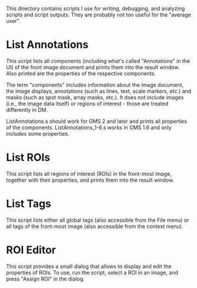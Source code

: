 This directory contains scripts I use for writing, debugging, and analyzing scripts and script outputs. They are probably not too useful for the "average user".

# List Annotations

This script lists all components (including what's called "Annotations" in the UI) of the front image document and prints them into the result window. Also printed are the properties of the respective components.

The term "components" includes information about the image document, the image displays, annotations (such as lines, text, scale markers, etc.) and masks (such as spot mask, array masks, etc.). It does not include images (i.e., the image data itself) or regions of interest - those are treated differently in DM.

ListAnnotations.s should work for GMS 2 and later and prints all properties of the components. ListAnnotations_1-6.s works in GMS 1.6 and only includes some properties.

# List ROIs

This script lists all regions of interest (ROIs) in the front-most image, together with their properties, and prints them into the result window.

# List Tags

This script lists either all global tags (also accessible from the File menu) or all tags of the front-most image (also accessible from the context menu).

# ROI Editor

This script provides a small dialog that allows to display and edit the properties of ROIs. To use, run the script, select a ROI in an image, and press "Assign ROI" in the dialog.

